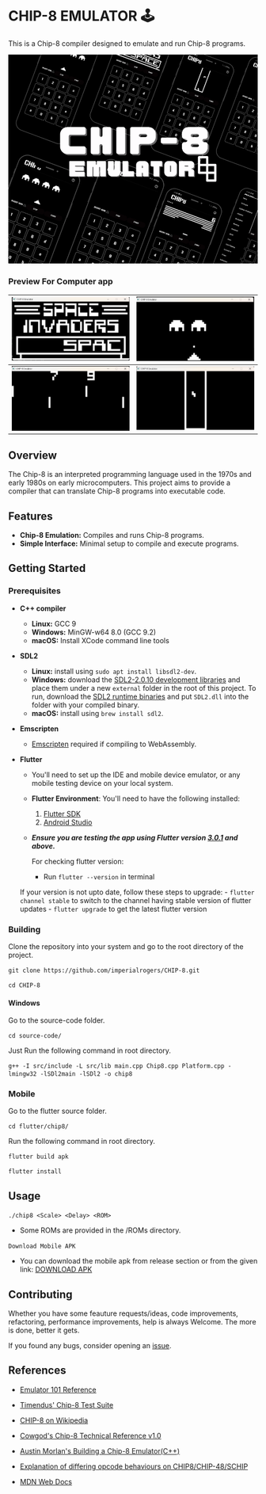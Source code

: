 # CHIP-8 EMULATOR 🕹️

This is a Chip-8 compiler designed to emulate and run Chip-8 programs.

![Chip8](images/Screenshot/CHIP8.png)

### Preview For Computer app
  |           ![Space Invaders](images/space-invaders.png)           |     ![Space Invaders Game](images/space-invaders-game.png)     |
| :--------------------------------------------: | :------------------------------------: |
| ![Soccer](images/soccer.png) | ![Tetris](images/Tetris.png) |



## Overview

The Chip-8 is an interpreted programming language used in the 1970s and early 1980s on early microcomputers. This project aims to provide a compiler that can translate Chip-8 programs into executable code.

## Features

- **Chip-8 Emulation:** Compiles and runs Chip-8 programs.
- **Simple Interface:** Minimal setup to compile and execute programs.

## Getting Started

### Prerequisites


- **C++ compiler**

  - **Linux:** GCC 9
  - **Windows:** MinGW-w64 8.0 (GCC 9.2)
  - **macOS:** Install XCode command line tools

- **SDL2**

  - **Linux:** install using `sudo apt install libsdl2-dev`.
  - **Windows:** download the [SDL2-2.0.10 development libraries](https://www.libsdl.org/download-2.0.php) and place them under a new `external` folder in the root of this project. To run, download the [SDL2 runtime binaries](https://www.libsdl.org/download-2.0.php) and put `SDL2.dll` into the folder with your compiled binary.
  - **macOS:** install using `brew install sdl2`.

- **Emscripten**
  - [Emscripten](https://emscripten.org/docs/getting_started/index.html) required if compiling to WebAssembly.
 
- **Flutter**
  - You'll need to set up the IDE and mobile device emulator, or any mobile testing device on your local system.

  - **Flutter Environment**: You'll need to have the following installed:
      1. [Flutter SDK](https://flutter.dev/docs/get-started/install)
      2. [Android Studio](https://developer.android.com/studio)

  - ***Ensure you are testing the app using Flutter version [3.0.1](https://docs.flutter.dev/development/tools/sdk/releases?tab=windows) and above.***

    For checking flutter version:
      - Run `flutter --version` in terminal

  If your version is not upto date, follow these steps to upgrade:
      - `flutter channel stable` to switch to the channel having stable version of flutter updates
      - `flutter upgrade` to get the latest flutter version
    
### Building
Clone the repository into your system and go to the root directory of the project.
```console
git clone https://github.com/imperialrogers/CHIP-8.git
```

```console
cd CHIP-8
```

#### Windows

Go to the source-code folder.
```console
cd source-code/
```
Just Run the following command in root directory.

```console
g++ -I src/include -L src/lib main.cpp Chip8.cpp Platform.cpp -lmingw32 -lSDl2main -lSDl2 -o chip8
```

### Mobile
Go to the flutter source folder.
```console
cd flutter/chip8/
```
Run the following command in root directory.

```console
flutter build apk
```

```console
flutter install
```

## Usage

`./chip8 <Scale> <Delay> <ROM>`

- Some ROMs are provided in the /ROMs directory.

`Download Mobile APK`

- You can download the mobile apk from release section or from the given link: [DOWNLOAD APK](https://github.com/imperialrogers/CHIP-8/releases/download/v0.0.0-test/Chip8.apk)

## Contributing

Whether you have some feauture requests/ideas, code improvements, refactoring, performance improvements, help is always Welcome. The more is done, better it gets.

If you found any bugs, consider opening an [issue](https://github.com/imperialrogers/CHIP-8/issues/new).

## References

- [Emulator 101 Reference](http://emulator101.com/)

- [Timendus' Chip-8 Test Suite](https://github.com/Timendus/chip8-test-suite)
  
- [CHIP-8 on Wikipedia](https://en.wikipedia.org/wiki/CHIP-8)

- [Cowgod's Chip-8 Technical Reference v1.0](http://devernay.free.fr/hacks/chip8/C8TECH10.HTM)

- [Austin Morlan's Building a Chip-8 Emulator(C++)](https://austinmorlan.com/posts/chip8_emulator/#source-code)

- [Explanation of differing opcode behaviours on CHIP8/CHIP-48/SCHIP](https://www.reddit.com/r/programming/comments/3ca4ry/writing_a_chip8_interpreteremulator_in_c14_10/csuepjm/)

- [MDN Web Docs](https://developer.mozilla.org/en-US/docs/WebAssembly/C_to_wasm)
